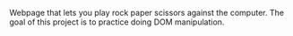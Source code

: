 Webpage that lets you play rock paper scissors against the computer.
The goal of this project is to practice doing DOM manipulation.